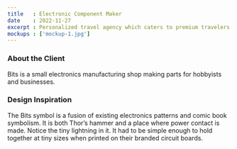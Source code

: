 ```yaml
---
title   : Electronic Component Maker
date    : 2022-11-27
excerpt : Personalized travel agency which caters to premium travelers uses whimsy and fun to set up favorable expectations.
mockups : ['mockup-1.jpg'] 
---
```


### About the Client

Bits is a small electronics manufacturing shop making parts for hobbyists and businesses.

### Design Inspiration

The Bits symbol is a fusion of existing electronics patterns and comic book symbolism. It is both Thor’s hammer and a place where power contact is made. Notice the tiny lightning in it. It had to be simple enough to hold together at tiny sizes when printed on their branded circuit boards.


